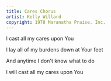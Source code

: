 ```yaml
---
title: Cares Chorus
artist: Kelly Willard
copyright: 1978 Maranatha Praise, Inc.
---
```

I cast all my cares upon You


I lay all of my burdens down at Your feet


And anytime I don't know what to do


I will cast all my cares upon You